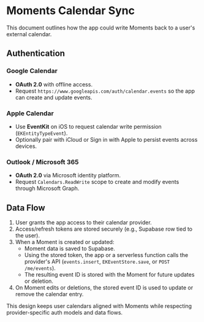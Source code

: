 # Moments Calendar Sync

This document outlines how the app could write Moments back to a user's external calendar.

## Authentication

### Google Calendar
- **OAuth 2.0** with offline access.
- Request `https://www.googleapis.com/auth/calendar.events` so the app can create and update events.

### Apple Calendar
- Use **EventKit** on iOS to request calendar write permission (`EKEntityTypeEvent`).
- Optionally pair with iCloud or Sign in with Apple to persist events across devices.

### Outlook / Microsoft 365
- **OAuth 2.0** via Microsoft identity platform.
- Request `Calendars.ReadWrite` scope to create and modify events through Microsoft Graph.

## Data Flow
1. User grants the app access to their calendar provider.
2. Access/refresh tokens are stored securely (e.g., Supabase row tied to the user).
3. When a Moment is created or updated:
   - Moment data is saved to Supabase.
   - Using the stored token, the app or a serverless function calls the provider's API (`events.insert`, `EKEventStore.save`, or `POST /me/events`).
   - The resulting event ID is stored with the Moment for future updates or deletion.
4. On Moment edits or deletions, the stored event ID is used to update or remove the calendar entry.

This design keeps user calendars aligned with Moments while respecting provider-specific auth models and data flows.

